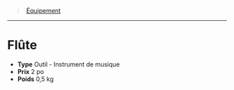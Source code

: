 ﻿---
!EquipmentItem
Type: Outil - Instrument de musique
Price: 2 po
Weight: 0,5 kg
Id: equipment_hd.md#flûte
ParentLink: equipment_hd.md#Équipement
Name: Flûte
ParentName: Équipement
NameLevel: 1
Attributes:
  Name: Flûte
  Markdown: >+
    # <!--Name-->Flûte<!--/Name-->


    - **Type** <!--Type-->Outil - Instrument de musique<!--/Type-->

    - **Prix** <!--Price-->2 po<!--/Price-->

    - **Poids** <!--Weight-->0,5 kg<!--/Weight-->

  Type: Outil - Instrument de musique
  Price: 2 po
  Weight: 0,5 kg
AttributesDictionary: >+
  Name: Flûte

  Markdown: >+

    # <!--Name-->Flûte<!--/Name-->





    - **Type** <!--Type-->Outil - Instrument de musique<!--/Type-->



    - **Prix** <!--Price-->2 po<!--/Price-->



    - **Poids** <!--Weight-->0,5 kg<!--/Weight-->



  Type: Outil - Instrument de musique

  Price: 2 po

  Weight: 0,5 kg

---
> [Équipement](hd_equipment.md)

---

# Flûte

- **Type** Outil - Instrument de musique
- **Prix** 2 po
- **Poids** 0,5 kg

